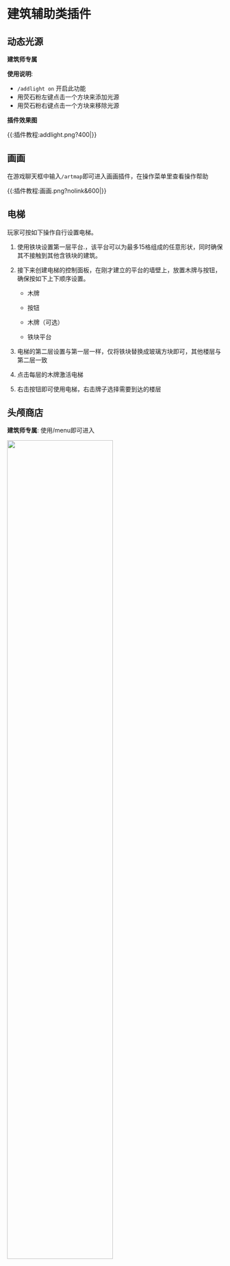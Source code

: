 # 建筑辅助类插件

## 动态光源

**建筑师专属**

**使用说明**: 
* ``/addlight on``        开启此功能
* 用荧石粉左键点击一个方块来添加光源
* 用荧石粉右键点击一个方块来移除光源

**插件效果图**

{{:插件教程:addlight.png?400|}}

## 画画

在游戏聊天框中输入``/artmap``即可进入画画插件，在操作菜单里查看操作帮助

{{:插件教程:画画.png?nolink&600|}}

## 电梯

玩家可按如下操作自行设置电梯。

1) 使用铁块设置第一层平台.，该平台可以为最多15格组成的任意形状，同时确保其不接触到其他含铁块的建筑。

2) 接下来创建电梯的控制面板，在刚才建立的平台的墙壁上，放置木牌与按钮，确保按如下上下顺序设置。

    * 木牌

    * 按钮

    * 木牌（可选）

    * 铁块平台

3) 电梯的第二层设置与第一层一样，仅将铁块替换成玻璃方块即可，其他楼层与第二层一致

4) 点击每层的木牌激活电梯

5) 右击按钮即可使用电梯，右击牌子选择需要到达的楼层


## 头颅商店

**建筑师专属**: 使用/menu即可进入

<html><img src="https://i.imgur.com/TYBdEAd.jpg" width="70%" /img></html>


